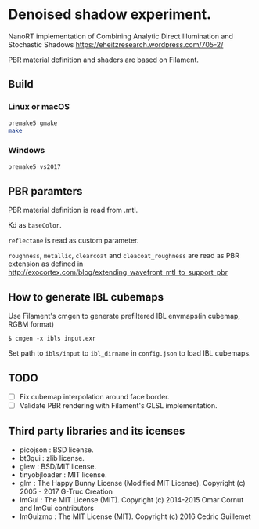 # Denoised shadow experiment.

NanoRT implementation of Combining Analytic Direct Illumination and Stochastic Shadows https://eheitzresearch.wordpress.com/705-2/

PBR material definition and shaders are based on Filament.

## Build

### Linux or macOS

```bash
premake5 gmake
make
```

### Windows

```bash
premake5 vs2017
```

## PBR paramters

PBR material definition is read from .mtl.

Kd as `baseColor`.

`reflectane` is read as custom parameter.

`roughness`, `metallic`, `clearcoat` and `cleacoat_roughness` are read as PBR extension as defined in http://exocortex.com/blog/extending_wavefront_mtl_to_support_pbr

## How to generate IBL cubemaps

Use Filament's cmgen to generate prefiltered IBL envmaps(in cubemap, RGBM format)

```
$ cmgen -x ibls input.exr
```

Set path to `ibls/input` to `ibl_dirname` in `config.json` to load IBL cubemaps.


## TODO

* [ ] Fix cubemap interpolation around face border.
* [ ] Validate PBR rendering with Filament's GLSL implementation.

## Third party libraries and its icenses

* picojson : BSD license.
* bt3gui : zlib license.
* glew : BSD/MIT license.
* tinyobjloader : MIT license.
* glm : The Happy Bunny License (Modified MIT License). Copyright (c) 2005 - 2017 G-Truc Creation
* ImGui : The MIT License (MIT). Copyright (c) 2014-2015 Omar Cornut and ImGui contributors
* ImGuizmo : The MIT License (MIT). Copyright (c) 2016 Cedric Guillemet
